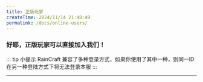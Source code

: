 ```yaml
---
title: 正版玩家
createTime: 2024/11/14 21:40:49
permalink: /docs/online-users/
---
```


### **好耶，正版玩家可以直接加入我们！**

::: tip 小提示
RainCraft 兼容了多种登录方式，如果你使用了其中一种，则同一ID在另一种登陆方式下将无法登录本服
:::

---

<LinkCard title="服务器地址发布公告" icon="mdi:minecraft" description="获取最新的Raincraft服务器地址！" href="https://bbs.mc.ineko.cc/d/12-raincraftfu-wu-qi-di-zhi-fa-bu" />